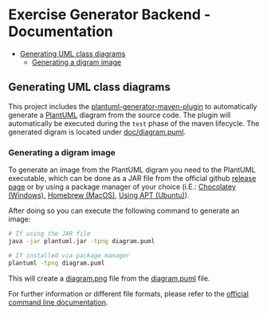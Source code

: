 # Exercise Generator Backend - Documentation

- [Generating UML class diagrams](#generating-uml-class-diagrams)
  - [Generating a digram image](#generating-a-digram-image)


## Generating UML class diagrams

This project includes the [plantuml-generator-maven-plugin](https://github.com/devlauer/plantuml-generator) to automatically generate a [PlantUML](https://plantuml.com/) diagram from the source code. The plugin will automatically be executed during the `test` phase of the maven lifecycle. The generated digram is located under [doc/diagram.puml](diagram.puml).

### Generating a digram image

To generate an image from the PlantUML digram you need to the PlantUML executable, which can be done as a JAR file from the official github [release page](https://plantuml.com/de/download) or by using a package manager of your choice (i.E.: [Chocolatey (Windows)](https://community.chocolatey.org/packages/plantuml), [Homebrew (MacOS)](https://formulae.brew.sh/formula/plantuml), [Using APT (Ubuntu)](https://packages.ubuntu.com/jammy/plantuml)). 

After doing so you can execute the following command to generate an image:

```sh
# If using the JAR file
java -jar plantuml.jar -tpng diagram.puml
```

```sh
# If installed via package manager
plantuml -tpng diagram.puml
```

This will create a [diagram.png](diagram.png) file from the [diagram.puml](diagram.puml) file.

For further information or different file formats, please refer to the [official command line documentation](https://plantuml.com/de/command-line).